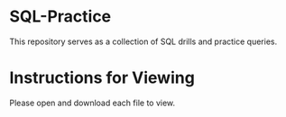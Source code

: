 # SQL-Practice
This repository serves as a collection of SQL drills and practice queries.

# Instructions for Viewing
Please open and download each file to view. 

